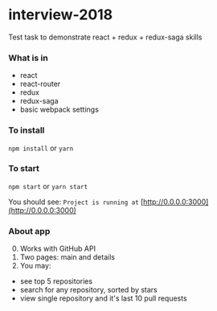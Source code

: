 # interview-2018
Test task to demonstrate react + redux + redux-saga skills

### What is in
- react
- react-router
- redux
- redux-saga
- basic webpack settings

### To install
`npm install` or `yarn`

### To start
`npm start` or `yarn start`

You should see:
`Project is running at` [http://0.0.0.0:3000](http://0.0.0.0:3000)

### About app
0) Works with GitHub API
1) Two pages: main and details
2) You may: 
- see top 5 repositories
- search for any repository, sorted by stars
- view single repository and it's last 10 pull requests
